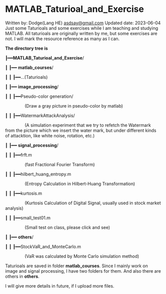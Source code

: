 # MATLAB_Taturioal_and_Exercise

Written by: Dodge(Lang HE) asdsay@gmail.com Updated date: 2023-06-04
Just some Taturioals and some exercises while I am teaching and studying MATLAB.
All taturioals are originally written by me, but some exercises are not. I will mark the resource reference as many as I can.



**The directory tree is**

┠━━**MATLAB_Taturioal_and_Exercise**/  

┃ ┠━━ **matlab_courses**/

┃ ┃ ┠━━...(Taturioals)

┃ ┠━━ **image_processing**/

┃ ┃ ┠━━Pseudo-color generation/

                (Draw a gray picture in pseudo-color by matlab)

┃ ┃ ┠━━WatermarkAttackAnalysis/

                (A simulation experiment that we try to refetch the Watermark from the picture which we insert the water mark, but under different kinds of attacktion, like white noise, rotation, etc.)

┃ ┠━━ **signal_processing**/

┃ ┃ ┠━━frft.m

                (fast Fractional Fourier Transform)

┃ ┃ ┠━━hilbert_huang_entropy.m

                (Entropy Calculation in Hilbert-Huang Transformation)

┃ ┃ ┠━━kurtosis.m

                (Kurtosis Calculation of Digital Signal, usually used in stock market analysis)

┃ ┃ ┠━━small_test01.m

                (Small test on class, please click and see)

┃ ┠━━ **others**/

┃ ┃ ┠━━StockVaR_and_MonteCarlo.m

                (VaR was calculated by Monte Carlo simulation method)







Taturioals are saved in folder **matlab_courses**.
Since I mainly work on image and signal processing, I have two folders for them.
And also there are others in **others**.

I will give more details in future, if I upload more files.
